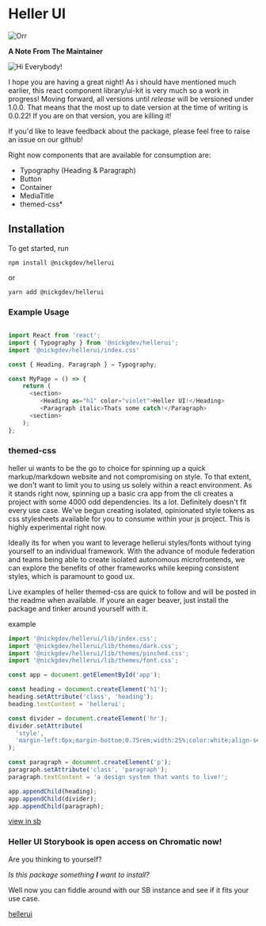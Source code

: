 # Heller UI

![Orr](https://d3d00swyhr67nd.cloudfront.net/w944h944/collection/IWM/IWM/IWM_IWM_16784_5-001.jpg)

**A Note From The Maintainer**

![Hi Everybody!](https://c.tenor.com/ny2kroyiSI4AAAAC/hi-everybody-simpsons.gif)

I hope you are having a great night! As i should have mentioned much earlier, this react component library/ui-kit is very much so a work in progress! Moving forward, all versions until _release_ will be versioned under 1.0.0. That means that the most up to date version at the time of writing is 0.0.22! If you are on that version, you are killing it!

If you'd like to leave feedback about the package, please feel free to raise an issue on our github!

Right now components that are available for consumption are:

- Typography (Heading & Paragraph)
- Button
- Container
- MediaTitle
- themed-css\*

## Installation

To get started, run

`npm install @nickgdev/hellerui`

or

`yarn add @nickgdev/hellerui`

### Example Usage

```typescript

import React from 'react';
import { Typography } from '@nickgdev/hellerui';
import '@nickgdev/hellerui/index.css'

const { Heading, Paragraph } = Typography;

const MyPage = () => {
    return (
      <section>
         <Heading as="h1" color="violet">Heller UI!</Heading>
         <Paragraph italic>Thats some catch!</Paragraph>
      <section>
    );
};

```

### themed-css

heller ui wants to be the go to choice for spinning up a quick markup/markdown website and not compromising on style. To that extent, we don't want to limit you to using us solely within a react environment. As it stands right now, spinning up a basic cra app from the cli creates a project with some 4000 odd dependencies. Its a lot. Definitely doesn't fit every use case. We've begun creating isolated, opinionated style tokens as css stylesheets available for you to consume within your js project. This is highly experimental right now.

Ideally its for when you want to leverage hellerui styles/fonts without tying yourself to an individual framework. With the advance of module federation and teams being able to create isolated autonomous microfrontends, we can explore the benefits of other frameworks while keeping consistent styles, which is paramount to good ux.

Live examples of heller themed-css are quick to follow and will be posted in the readme when available. If youre an eager beaver, just install the package and tinker around yourself with it.

example

```jsx
import '@nickgdev/hellerui/lib/index.css';
import '@nickgdev/hellerui/lib/themes/dark.css';
import '@nickgdev/hellerui/lib/themes/pinched.css';
import '@nickgdev/hellerui/lib/themes/font.css';

const app = document.getElementById('app');

const heading = document.createElement('h1');
heading.setAttribute('class', 'heading');
heading.textContent = 'hellerui';

const divider = document.createElement('hr');
divider.setAttribute(
  'style',
  'margin-left:0px;margin-bottom:0.75rem;width:25%;color:white;align-self:start;'
);

const paragraph = document.createElement('p');
paragraph.setAttribute('class', 'paragraph');
paragraph.textContent = 'a design system that wants to live!';

app.appendChild(heading);
app.appendChild(divider);
app.appendChild(paragraph);
```

[view in sb](https://615213bb7c9f60003aa5ec0d-zfgscvhzxt.chromatic.com/?path=/docs/themed-css-dark-page--dark-page)

### Heller UI Storybook is open access on Chromatic now!

Are you thinking to yourself?

_Is this package something **I** want to install?_

Well now you can fiddle around with our SB instance and see if it fits your use case.

[hellerui](https://615213bb7c9f60003aa5ec0d-zfgscvhzxt.chromatic.com/?path=/story/button--default)
